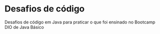 # Desafios de código

Desafios de código em Java para praticar o que foi ensinado no Bootcamp DIO de Java Básico
